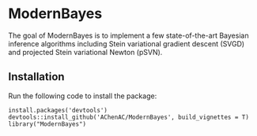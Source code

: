 # ModernBayes

The goal of ModernBayes is to implement a few state-of-the-art Bayesian inference algorithms including Stein variational gradient descent (SVGD) and projected Stein variational Newton (pSVN).

## Installation 
Run the following code to install the package:
```{r}
install.packages('devtools')
devtools::install_github('AChenAC/ModernBayes', build_vignettes = T)
library("ModernBayes")
```
